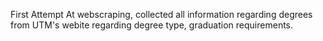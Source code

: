 First Attempt At webscraping, collected all information regarding degrees from UTM's webite regarding degree type, graduation requirements.
